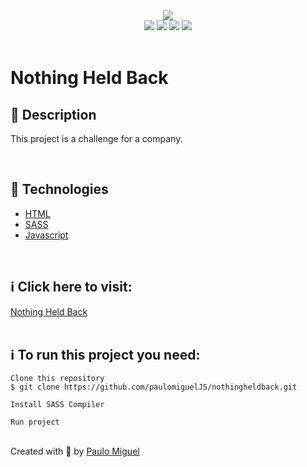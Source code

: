 <div align='center'>
<img src='./readme/banner.png'>

<div>
    <img src="https://img.shields.io/github/repo-size/paulomigueljs/nothingheldback">
    <img src="https://img.shields.io/github/last-commit/paulomigueljs/nothingheldback">
    <img src="https://img.shields.io/github/languages/count/paulomigueljs/nothingheldback">
    <img src="https://img.shields.io/github/languages/top/paulomigueljs/nothingheldback">
</div>
</div>

</br>

<h1>Nothing Held Back</h1>

<h2>🔖 Description</h2>

<p>This project is a challenge for a company.</p>

</br>

<h2>🚀 Technologies</h2>
<ul>
    <li><a href="https://www.w3schools.com/html/" target="_blank">HTML</a></li>
    <li><a href="https://www.w3schools.com/w3css/defaulT.asp" target="_blank">SASS</a></li>
    <li><a href="https://www.w3schools.com/js/" target="_blank">Javascript</a></li>


</ul>

<br>

<h2>ℹ️ Click here to visit:</h2>
<a href="https://nothingheldback.vercel.app/" target="_blank">Nothing Held Back</a>

<br>
<br>

<h2>ℹ️ To run this project you need:</h2>

    Clone this repository
    $ git clone https://github.com/paulomiguelJS/nothingheldback.git

    Install SASS Compiler

    Run project
    
<br>
Created with 💙 by <a href="https://github.com/paulomiguelJS/nothingheldback" target="_blank">Paulo Miguel</a></p>
